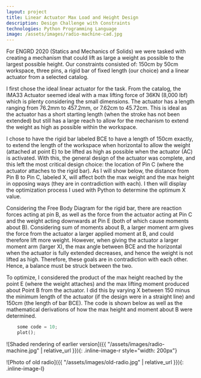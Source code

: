 ```yaml
---
layout: project
title: Linear Actuator Max Load and Height Design
description: Design Challenge with Constraints
technologies: Python Programming Language
image: /assets/images/radio-machine-cad.jpg
---
```


For ENGRD 2020 (Statics and Mechanics of Solids) we were tasked with creating a mechanism that could lift as large a weight as possible to the largest possible height. Our constraints consisted of: 150cm by 50cm workspace, three pins, a rigid bar of fixed length (our choice) and a linear actuator from a selected catalog. 

I first chose the ideal linear actuator for the task. From the catalog, the IMA33 Actuator seemed ideal with a max lifting force of 36KN (8,000 lbf) which is plenty considering the small dimensions. The actuator has a length ranging from 76.2mm to 457.2mm, or 7.62cm to 45.72cm. This is ideal as the actuator has a short starting length (when the stroke has not been extended) but still has a large reach to allow for the mechanism to extend the weight as high as possible within the workspace.

I chose to have the rigid bar labeled BCE to have a length of 150cm exactly, to extend the length of the workspace when horizontal to allow the weight (attached at point E) to be lifted as high as possible when the actuator (AC) is activated. With this, the general design of the actuator was complete, and this left the most critical design choice: the location of Pin C (where the actuator attaches to the rigid bar). As I will show below, the distance from Pin B to Pin C, labeled X, will affect both the max weight and the max height in opposing ways (they are in contradiction with each). I then will display the optimization process I used with Python to determine the optimum X value. 

Considering the Free Body Diagram for the rigid bar, there are reaction forces acting at pin B, as well as the force from the actuator acting at Pin C and the weight acting downwards at Pin E (both of which cause moments about B). Considering sum of moments about B, a larger moment arm gives the force from the actuator a larger applied moment at B, and could therefore lift more weight. However, when giving the actuator a larger moment arm (larger X), the max angle between BCE and the horizontal when the actuator is fully extended decreases, and hence the weight is not lifted as high. Therefore, these goals are in contradiction with each other. Hence, a balance must be struck between the two. 

To optimize, I considered the product of the max height reached by the point E (where the weight attaches) and the max lifting moment produced about Point B from the actuator. I did this by varying X between 150 minus the minimum length of the actuator (if the design were in a straight line) and 150cm (the length of bar BCE). The code is shown below as well as the mathematical derivations of how the max height and moment about B were determined.



```python
    some code = 10;
    plot();
```




![Shaded rendering of earlier version]({{ "/assets/images/radio-machine.jpg" | relative_url }}){: .inline-image-r style="width: 200px"}






![Photo of old radio]({{ "/assets/images/old-radio.jpg" | relative_url }}){: .inline-image-l}

